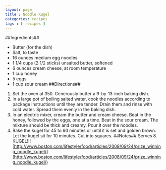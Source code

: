 ```yaml
---
layout: page
title : Noodle Kugel
categories: recipes
tags : [ recipes ]
---
```

##Ingredients##
* Butter (for the dish)
* Salt, to taste
* 16 ounces medium egg noodles
* 1 1/4 cups (2 1/2 sticks) unsalted butter, softened
* 6 ounces cream cheese, at room temperature
* 1 cup honey
* 5 eggs
* 1 cup sour cream
##Directions##
1. Set the oven at 350. Generously butter a 9-by-13-inch baking dish.
1. In a large pot of boiling salted water, cook the noodles according to package instructions until they are tender. Drain them and rinse with cold water. Spread them evenly in the baking dish.
1. In an electric mixer, cream the butter and cream cheese. Beat in the honey, followed by the eggs, one at a time. Beat in the sour cream. The mixture should be thick and creamy. Pour it over the noodles.
1. Bake the kugel for 45 to 60 minutes or until it is set and golden brown. Let the kugel sit for 10 minutes. Cut into squares.
##Notes##
Serves 8. KUGEL!!!
[http://www.boston.com/lifestyle/food/articles/2008/09/24/prize_winning_noodle_kugel/](http://www.boston.com/lifestyle/food/articles/2008/09/24/prize_winning_noodle_kugel/)


